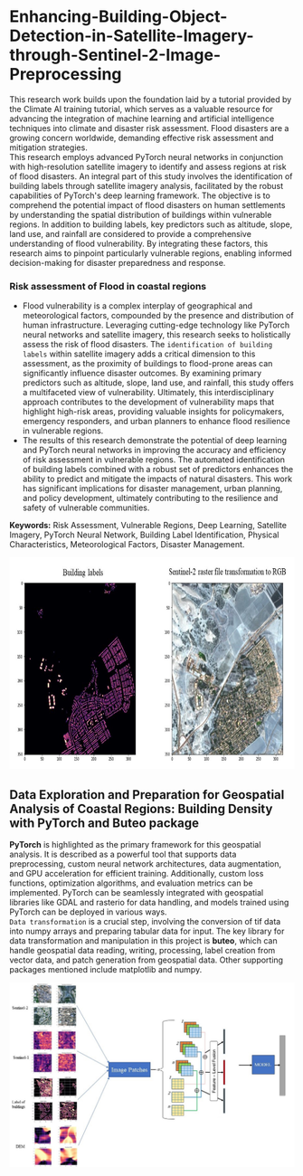 # Enhancing-Building-Object-Detection-in-Satellite-Imagery-through-Sentinel-2-Image-Preprocessing
  This research work builds upon the foundation laid by a tutorial provided by the Climate AI training tutorial, which serves as a valuable resource for advancing the integration of machine learning and artificial intelligence techniques into climate and disaster risk assessment. Flood disasters are a growing concern worldwide, demanding effective risk assessment and mitigation strategies. </br>
  This research employs advanced PyTorch neural networks in conjunction with high-resolution satellite imagery to identify and assess regions at risk of flood disasters. An integral part of this study involves the identification of building labels through satellite imagery analysis, facilitated by the robust capabilities of PyTorch's deep learning framework. The objective is to comprehend the potential impact of flood disasters on human settlements by understanding the spatial distribution of buildings within vulnerable regions. In addition to building labels, key predictors such as altitude, slope, land use, and rainfall are considered to provide a comprehensive understanding of flood vulnerability. By integrating these factors, this research aims to pinpoint particularly vulnerable regions, enabling informed decision-making for disaster preparedness and response.

### Risk assessment of Flood in coastal regions
- Flood vulnerability is a complex interplay of geographical and meteorological factors, compounded by the presence and distribution of human infrastructure. Leveraging cutting-edge technology like PyTorch neural networks and satellite imagery, this research seeks to holistically assess the risk of flood disasters. The `identification of building labels` within satellite imagery adds a critical dimension to this assessment, as the proximity of buildings to flood-prone areas can significantly influence disaster outcomes. By examining primary predictors such as altitude, slope, land use, and rainfall, this study offers a multifaceted view of vulnerability. Ultimately, this interdisciplinary approach contributes to the development of vulnerability maps that highlight high-risk areas, providing valuable insights for policymakers, emergency responders, and urban planners to enhance flood resilience in vulnerable regions.
- The results of this research demonstrate the potential of deep learning and PyTorch neural networks in improving the accuracy and efficiency of risk assessment in vulnerable regions. The automated identification of building labels combined with a robust set of predictors enhances the ability to predict and mitigate the impacts of natural disasters. This work has significant implications for disaster management, urban planning, and policy development, ultimately contributing to the resilience and safety of vulnerable communities.

**Keywords:** Risk Assessment, Vulnerable Regions, Deep Learning, Satellite Imagery, PyTorch Neural Network, Building Label Identification, Physical Characteristics, Meteorological Factors, Disaster Management.

<img src="https://github.com/sagarlimbu0/Enhancing-Building-Object-Detection-in-Satellite-Imagery-through-Sentinel-2-Image-Preprocessing/blob/main/data/screenshots/image_preprocessing.jpg" alt="Google Colab" width="800" height="375">


## Data Exploration and Preparation for Geospatial Analysis of Coastal Regions: Building Density with PyTorch and Buteo package
  **PyTorch** is highlighted as the primary framework for this geospatial analysis. It is described as a powerful tool that supports data preprocessing, custom neural network architectures, data augmentation, and GPU acceleration for efficient training. Additionally, custom loss functions, optimization algorithms, and evaluation metrics can be implemented. PyTorch can be seamlessly integrated with geospatial libraries like GDAL and rasterio for data handling, and models trained using PyTorch can be deployed in various ways.</br>
  `Data transformation` is a crucial step, involving the conversion of tif data into numpy arrays and preparing tabular data for input. The key library for data transformation and manipulation in this project is **buteo**, which can handle geospatial data reading, writing, processing, label creation from vector data, and patch generation from geospatial data. Other supporting packages mentioned include matplotlib and numpy.

  ![image_generation](https://github.com/sagarlimbu0/Enhancing-Building-Object-Detection-in-Satellite-Imagery-through-Sentinel-2-Image-Preprocessing/blob/main/data/screenshots/model_diagram.jpg)
